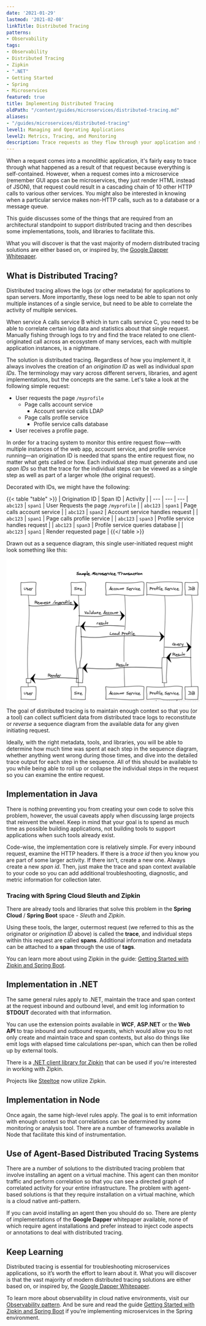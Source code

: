 ```yaml
---
date: '2021-01-29'
lastmod: '2021-02-08'
linkTitle: Distributed Tracing
patterns:
- Observability
tags:
- Observability
- Distributed Tracing
- Zipkin
- ".NET"
- Getting Started
- Spring
- Microservices
featured: true
title: Implementing Distributed Tracing
oldPath: "/content/guides/microservices/distributed-tracing.md"
aliases:
- "/guides/microservices/distributed-tracing"
level1: Managing and Operating Applications
level2: Metrics, Tracing, and Monitoring
description: Trace requests as they flow through your application and services
---
```


When a request comes into a monolithic application, it's fairly easy to trace through what happened as a result of that request because everything is self-contained. However, when a request comes into a microservice (remember GUI apps can be microservices, they just render HTML instead of JSON), that request could result in a cascading chain of 10 other HTTP calls to various other services. You might also be interested in knowing when a particular service makes non-HTTP calls, such as to a database or a message queue.

This guide discusses some of the things that are required from an architectural standpoint to support distributed tracing and then describes some implementations, tools, and libraries to facilitate this.

What you will discover is that the vast majority of modern distributed tracing solutions are either based on, or inspired by, the [Google Dapper Whitepaper](http://static.googleusercontent.com/media/research.google.com/en//pubs/archive/36356.pdf).


## What is Distributed Tracing?
Distributed tracing allows the logs (or other metadata) for applications to span servers. More importantly, these logs need to be able to span not only multiple instances of a single service, but need to be able to correlate the activity of multiple services.

When service A calls service B which in turn calls service C, you need to be able to correlate certain log data and statistics about that single request. Manually fishing through logs to try and find the trace related to one client-originated call across an ecosystem of many services, each with multiple application instances, is a nightmare.

The solution is distributed tracing. Regardless of how you implement it, it always involves the creation of an _origination ID_ as well as individual _span IDs_. The terminology may vary across different servers, libraries, and agent implementations, but the concepts are the same. Let's take a look at the following simple request:

* User requests the page `/myprofile`
  * Page calls account service
	* Account service calls LDAP
  * Page calls profile service
	* Profile service calls database
* User receives a profile page.

In order for a tracing system to monitor this entire request flow—with multiple instances of the web app, account service, and profile service running—an origination ID is needed that spans the entire request flow, no matter what gets called or how. Each individual step must generate and use _span IDs_ so that the trace for the individual steps can be viewed as a single step as well as part of a larger whole (the original request).

Decorated with IDs, we might have the following:

{{< table "table" >}}
| Origination ID | Span ID | Activity |
| --- | --- | ---
| `abc123` | `span1` | User Requests the page `/myprofile` |
| `abc123` | `span1` | Page calls account service |
| `abc123` | `span2` | Account service handles request |
| `abc123` | `span1` | Page calls profile service |
| `abc123` | `span3` | Profile service handles request |
| `abc123` | `span3` | Profile service queries database |
| `abc123` | `span1` | Render requested page |
{{</ table >}}

Drawn out as a sequence diagram, this single user-initiated request might look something like this:

![Sample Microservice Transaction](images/tracing-sample-ms-transaction.png)

The goal of distributed tracing is to maintain enough context so that you (or a tool) can collect sufficient data from distributed trace logs to reconstitute or _reverse_ a sequence diagram from the available data for any given initiating request.

Ideally, with the right metadata, tools, and libraries, you will be able to determine how much time was spent at each step in the sequence diagram, whether anything went wrong during those times, and dive into the detailed trace output for each step in the sequence. All of this should be available to you while being able to roll up or collapse the individual steps in the request so you can examine the entire request.

## Implementation in Java
There is nothing preventing you from creating your own code to solve this problem, however, the usual caveats apply when discussing large projects that reinvent the wheel. Keep in mind that your goal is to spend as much time as possible building applications, not building tools to support applications when such tools already exist.

Code-wise, the implementation core is relatively simple. For every inbound request, examine the HTTP headers. If there is a *trace id* then you know you are part of some larger activity. If there isn't, create a new one. Always create a new *span id*. Then, just make the trace and span context available to your code so you can add additional troubleshooting, diagnostic, and metric information for collection later.

### Tracing with Spring Cloud Sleuth and Zipkin
There are already tools and libraries that solve this problem in the **Spring Cloud** / **Spring Boot** space - _Sleuth_ and _Zipkin_.

Using these tools, the larger, outermost request (we referred to this as the originator or _origination ID_ above) is called the **trace**, and individual steps within this request are called **spans**. Additional information and metadata can be attached to a **span** through the use of **tags**.

You can learn more about using Zipkin in the guide: [Getting Started with Zipkin and Spring Boot](/guides/spring/spring-zipkin/).

## Implementation in .NET
The same general rules apply to .NET, maintain the trace and span context at the request inbound and outbound level, and emit log information to **STDOUT** decorated with that information.

You can use the extension points available in **WCF**, **ASP.NET** or the **Web API** to trap inbound and outbound requests, which would allow you to not only create and maintain trace and span contexts, but also do things like emit logs with elapsed time calculations per-span, which can then be rolled up by external tools.

There is a [.NET client library for Zipkin](https://github.com/openzipkin/zipkin4net) that can be used if you're interested in working with Zipkin.

Projects like [Steeltoe](https://steeltoe.io/) now utilize Zipkin.

## Implementation in Node
Once again, the same high-level rules apply. The goal is to emit information with enough context so that correlations can be determined by some monitoring or analysis tool. There are a number of frameworks available in Node that facilitate this kind of instrumentation.

## Use of Agent-Based Distributed Tracing Systems
There are a number of solutions to the distributed tracing problem that involve installing an agent on a virtual machine. This agent can then monitor traffic and perform correlation so that you can see a directed graph of correlated activity for your entire infrastructure. The problem with agent-based solutions is that they require installation on a virtual machine, which is a cloud native anti-pattern.

If you can avoid installing an agent then you should do so. There are plenty of implementations of the **Google Dapper** whitepaper available, none of which require agent installations and prefer instead to inject code aspects or annotations to deal with distributed tracing.

## Keep Learning
Distributed tracing is essential for troubleshooting microservices applications, so it’s worth the effort to learn about it. What you will discover is that the vast majority of modern distributed tracing solutions are either based on, or inspired by, the [Google Dapper Whitepaper](http://static.googleusercontent.com/media/research.google.com/en//pubs/archive/36356.pdf).

To learn more about observability in cloud native environments, visit our [Observability pattern](/patterns/observability/). And be sure and read the guide [Getting Started with Zipkin and Spring Boot](/guides/spring/spring-zipkin/) if you’re implementing microservices in the Spring environment.